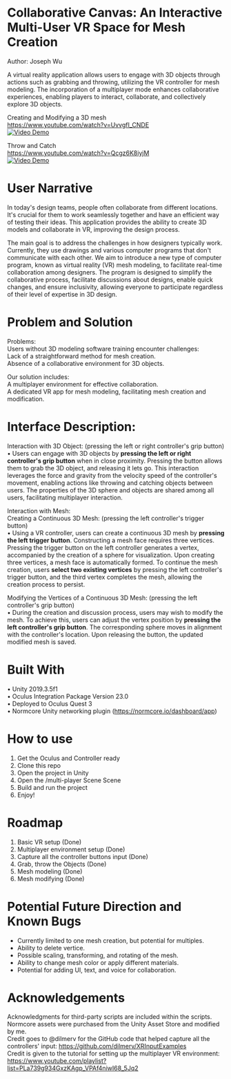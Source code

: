 # Collaborative Canvas: An Interactive Multi-User VR Space for Mesh Creation 
Author: Joseph Wu

A virtual reality application allows users to engage with 3D objects through actions such as grabbing and throwing, utilizing the VR controller for mesh modeling. The incorporation of a multiplayer mode enhances collaborative experiences, enabling players to interact, collaborate, and collectively explore 3D objects.

Creating and Modifying a 3D mesh  
https://www.youtube.com/watch?v=UvvgfI_CNDE  
[![Video Demo](https://img.youtube.com/vi/UvvgfI_CNDE/0.jpg)](https://www.youtube.com/watch?v=UvvgfI_CNDE)  

Throw and Catch  
https://www.youtube.com/watch?v=Qcgz6K8iyjM  
[![Video Demo](https://img.youtube.com/vi/Qcgz6K8iyjM/0.jpg)](https://www.youtube.com/watch?v=Qcgz6K8iyjM)  



# User Narrative
In today's design teams, people often collaborate from different locations. It's crucial for them to work seamlessly together and have an efficient way of testing their ideas. This application provides the ability to create 3D models and collaborate in VR, improving the design process.

The main goal is to address the challenges in how designers typically work. Currently, they use drawings and various computer programs that don't communicate with each other. We aim to introduce a new type of computer program, known as virtual reality (VR) mesh modeling, to facilitate real-time collaboration among designers. The program is designed to simplify the collaborative process, facilitate discussions about designs, enable quick changes, and ensure inclusivity, allowing everyone to participate regardless of their level of expertise in 3D design.

# Problem and Solution
Problems:  
Users without 3D modeling software training encounter challenges:  
Lack of a straightforward method for mesh creation.  
Absence of a collaborative environment for 3D objects.  

Our solution includes:  
A multiplayer environment for effective collaboration.  
A dedicated VR app for mesh modeling, facilitating mesh creation and modification.  


# Interface Description:  

Interaction with 3D Object:  (pressing the left or right controller's grip button)  
  •	Users can engage with 3D objects by **pressing the left or right controller's grip button** when in close proximity. Pressing the button allows them to grab the 3D object, and releasing it lets go. This interaction leverages the force and gravity from the velocity speed of the controller's movement, enabling actions like throwing and catching objects between users. The properties of the 3D sphere and objects are shared among all users, facilitating multiplayer interaction.  
  
  
Interaction with Mesh:  
  Creating a Continuous 3D Mesh:  (pressing the left controller's trigger button)  
  •	Using a VR controller, users can create a continuous 3D mesh by **pressing the left trigger button**. Constructing a mesh face requires three vertices. Pressing the trigger button on the left controller generates a vertex, accompanied by the creation of a sphere for visualization. Upon creating three vertices, a mesh face is automatically formed. To continue the mesh creation, users **select two existing vertices** by pressing the left controller's trigger button, and the third vertex completes the mesh, allowing the creation process to persist.  
  

  Modifying the Vertices of a Continuous 3D Mesh:  (pressing the left controller's grip button)  
  •	During the creation and discussion process, users may wish to modify the mesh. To achieve this, users can adjust the vertex position by **pressing the left controller's grip button**. The corresponding sphere moves in alignment with the controller's location. Upon releasing the button, the updated modified mesh is saved.  
  


# Built With
  •	Unity 2019.3.5f1  
  •	Oculus Integration Package Version 23.0  
  •	Deployed to Oculus Quest 3  
  •	Normcore Unity networking plugin (https://normcore.io/dashboard/app)  


# How to use
   1.	Get the Oculus and Controller ready
   2.	Clone this repo
   3.	Open the project in Unity
   4.	Open the /multi-player Scene Scene
   5.	Build and run the project
   6.	Enjoy!


# Roadmap
 1.	Basic VR setup (Done)
 2.	Multiplayer environment setup (Done)
 3.	Capture all the controller buttons input (Done)
 4.	Grab, throw the Objects (Done)
 5.	Mesh modeling (Done)
 6.	Mesh modifying (Done)


# Potential Future Direction and Known Bugs
  - Currently limited to one mesh creation, but potential for multiples.
  - Ability to delete vertice.  
  - Possible scaling, transforming, and rotating of the mesh.  
  - Ability to change mesh color or apply different materials.  
  - Potential for adding UI, text, and voice for collaboration.  


# Acknowledgements
  Acknowledgments for third-party scripts are included within the scripts.  
  Normcore assets were purchased from the Unity Asset Store and modified by me.  
  Credit goes to @dilmerv for the GitHub code that helped capture all the controllers' input: https://github.com/dilmerv/XRInputExamples  
  Credit is given to the tutorial for setting up the multiplayer VR environment: https://www.youtube.com/playlist?list=PLa739g934GxzKAgp_VPAf4niwI68_5Jq2  
  

 
